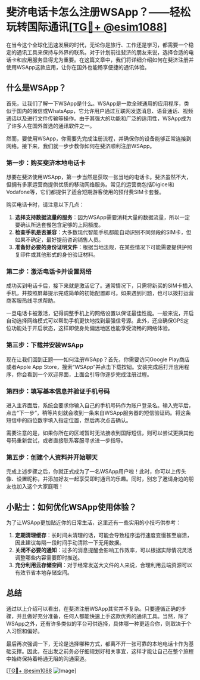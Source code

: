 # 斐济电话卡怎么注册WSApp？——轻松玩转国际通讯[[TG💪+ @esim1088](https://t.me/s/esim1088)]

在当今这个全球化迅速发展的时代，无论你是旅行、工作还是学习，都需要一个稳定的通讯工具来保持与外界的联系。对于计划前往斐济的朋友来说，选择合适的电话卡和应用服务显得尤为重要。在这篇文章中，我们将详细介绍如何在斐济注册并使用WSApp这款应用，让你在国外也能畅享便捷的通讯体验。

## 什么是WSApp？

首先，让我们了解一下WSApp是什么。WSApp是一款全球通用的应用程序，类似于国内的微信或WhatsApp，它允许用户通过互联网发送消息、语音通话、视频通话以及进行文件传输等操作。由于其强大的功能和广泛的适用性，WSApp成为了许多人在国外首选的通讯软件之一。

然而，要使用WSApp，你需要先完成注册流程，并确保你的设备能够正常连接到网络。接下来，我们就一步步教你如何在斐济顺利注册WSApp。

### 第一步：购买斐济本地电话卡

想要在斐济使用WSApp，第一步当然是获取一张当地的电话卡。斐济虽然不大，但拥有多家运营商提供优质的移动网络服务。常见的运营商包括Digicel和Vodafone等，它们都提供了适合短期游客使用的预付费SIM卡套餐。

购买电话卡时，请注意以下几点：
1. **选择支持数据流量的服务**：因为WSApp需要消耗大量的数据流量，所以一定要确认所选套餐包含足够的上网额度。
2. **检查手机是否兼容**：大多数现代智能手机都能自动识别不同频段的SIM卡，但如果不确定，最好提前咨询销售人员。
3. **准备好必要的身份证明文件**：根据当地法规，在某些情况下可能需要提供护照复印件或其他形式的身份验证材料。

### 第二步：激活电话卡并设置网络

成功买到电话卡后，接下来就是激活它了。通常情况下，只需将新买的SIM卡插入手机，并按照屏幕提示完成简单的初始配置即可。如果遇到问题，也可以拨打运营商客服热线寻求帮助。

一旦电话卡被激活，记得调整手机上的网络设置以保证最佳性能。一般来说，开启自动选择网络模式可以帮助手机更快地找到最强信号源。此外，还应确保GPS定位功能处于开启状态，这样即使身处偏远地区也能享受流畅的网络体验。

### 第三步：下载并安装WSApp

现在让我们回到正题——如何注册WSApp？首先，你需要访问Google Play商店或者Apple App Store，搜索“WSApp”并点击下载按钮。安装完成后打开应用程序，你会看到一个欢迎界面，上面会引导你逐步完成注册过程。

### 第四步：填写基本信息并验证手机号码

进入主界面后，系统会要求你输入自己的手机号码作为账户登录名。输入完毕后，点击“下一步”，稍等片刻就会收到一条来自WSApp服务器的短信验证码。将这条短信中的四位数字填入指定位置，然后再次点击确认。

需要注意的是，如果你所在的区域暂时无法接收到国际短信，则可以尝试更换其他号码重新尝试，或者直接联系客服寻求进一步指导。

### 第五步：创建个人资料并开始聊天

完成上述步骤之后，你就正式成为了一名WSApp用户啦！此时，你可以上传头像、设置昵称，并添加好友一起享受即时通讯的乐趣。同时，别忘了邀请身边的朋友也加入这个大家庭哦！

## 小贴士：如何优化WSApp使用体验？

为了让WSApp更加贴近你的日常生活，这里还有一些实用的小技巧供参考：

1. **定期清理缓存**：长时间未清理的话，可能会导致程序运行速度变慢甚至崩溃，因此建议每隔一段时间手动清除一下无用数据。
2. **关闭不必要的通知**：过多的消息提醒会影响工作效率，可以根据实际情况灵活调整哪些内容需要即时推送。
3. **充分利用云存储空间**：对于经常发送大文件的人来说，合理利用云端资源可以有效节省本地存储空间。

## 总结

通过以上介绍可以看出，在斐济注册WSApp其实并不复杂。只要遵循正确的步骤，并且做好充分准备，任何人都能快速上手这款优秀的通讯工具。当然，除了WSApp之外，还有许多类似的平台可供选择，具体哪一种更适合你，则取决于个人习惯和偏好。

最后再次强调一下，无论是选择哪种方式，都离不开一张可靠的本地电话卡作为基础支撑。因此，在出发之前务必仔细规划好相关事宜，这样才能让自己在整个旅程中始终保持着畅通无阻的沟通渠道。

[[TG💪+ @esim1088](https://t.me/s/esim1088) ![Image](https://i.postimg.cc/4NQfJmqS/Snipaste-2025-05-13-00-14-12.png)]